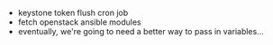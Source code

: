 - keystone token flush cron job
- fetch openstack ansible modules
- eventually, we're going to need a better way to pass in variables...
